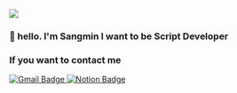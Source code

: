 <a href="https://github.com/devxb/gitanimals">
  <img src="https://render.gitanimals.org/farms/{qtaghdi}"/>
</a>


### 👋 hello. I'm Sangmin I want to be Script Developer

### If you want to contact me
<a href="mailto:a01071397193@gmail.com" target="_blank">
    <img src="https://img.shields.io/badge/Gmail-D14836?style=for-the-badge&logo=gmail&logoColor=white" alt="Gmail Badge">
</a>
<a href="https://educated-drifter-2d6.notion.site/14d02833a9c380928754ce64a56cf2a5?pvs=4" target="_blank">
  <img src="https://img.shields.io/badge/Notion-000000?style=for-the-badge&logo=notion&logoColor=white" alt="Notion Badge">
</a>
